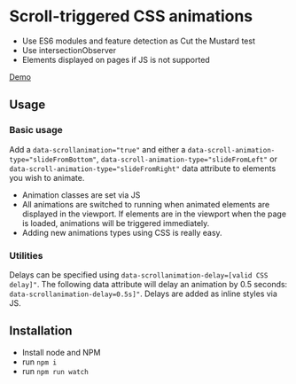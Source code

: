 # Scroll-triggered CSS animations

- Use ES6 modules and feature detection as Cut the Mustard test
- Use intersectionObserver
- Elements displayed on pages if JS is not supported

[Demo](https://jeromecoupe.github.io/scrolltriggered_css_animations/)

## Usage

### Basic usage

Add a `data-scrollanimation="true"` and either a `data-scroll-animation-type="slideFromBottom"`,  `data-scroll-animation-type="slideFromLeft"` or `data-scroll-animation-type="slideFromRight"` data attribute to elements you wish to animate.

- Animation classes are set via JS
- All animations are switched to running when animated elements are displayed in the viewport. If elements are in the viewport when the page is loaded, animations will be triggered immediately.
- Adding new animations types using CSS is really easy.

### Utilities

Delays can be specified using `data-scrollanimation-delay=[valid CSS delay]"`. The following data attribute will delay an animation by 0.5 seconds: `data-scrollanimation-delay=0.5s]"`. Delays are added as inline styles via JS.

## Installation

- Install node and NPM
- run `npm i`
- run `npm run watch`
